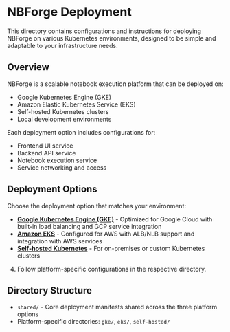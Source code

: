 # NBForge Deployment

This directory contains configurations and instructions for deploying NBForge on various Kubernetes environments, designed to be simple and adaptable to your infrastructure needs.

## Overview

NBForge is a scalable notebook execution platform that can be deployed on:
- Google Kubernetes Engine (GKE)
- Amazon Elastic Kubernetes Service (EKS)
- Self-hosted Kubernetes clusters
- Local development environments

Each deployment option includes configurations for:
- Frontend UI service
- Backend API service
- Notebook execution service
- Service networking and access

## Deployment Options

Choose the deployment option that matches your environment:

- [**Google Kubernetes Engine (GKE)**](gke/README.md) - Optimized for Google Cloud with built-in load balancing and GCP service integration
- [**Amazon EKS**](eks/README.md) - Configured for AWS with ALB/NLB support and integration with AWS services
- [**Self-hosted Kubernetes**](self-hosted/README.md) - For on-premises or custom Kubernetes clusters


4. Follow platform-specific configurations in the respective directory.

## Directory Structure

- `shared/` - Core deployment manifests shared across the three platform options
- Platform-specific directories: `gke/`, `eks/`, `self-hosted/`

